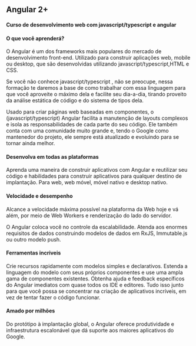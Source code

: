 ## Angular 2+ 

#### Curso de desenvolvimento web com javascript/typescript e angular
#### O que você aprenderá?

O Angular é um dos frameworks mais populares do mercado de desenvolvimento front-end. Utilizado para construir aplicações web, mobile ou desktop, que são desenvolvidas utilizando javascript/typescript,HTML e CSS.

Se você não conhece javascript/typescript , não se preocupe, nessa formação te daremos a base de como trabalhar com essa linguagem para que você aproveite o máximo dela e facilite seu dia-a-dia, tirando proveito da análise estática de código e do sistema de tipos dela.

Usado para criar páginas web baseadas em componentes, o (javascript/typescript) Angular facilita a manutenção de layouts complexos e isola as responsabilidades de cada parte do seu código. Ele também conta com uma comunidade muito grande e, tendo o Google como mantenedor do projeto, ele sempre está atualizado e evoluindo para se tornar ainda melhor.

#### Desenvolva em todas as plataformas

Aprenda uma maneira de construir aplicativos com Angular e reutilizar seu código e habilidades para construir aplicativos para qualquer destino de implantação. Para web, web móvel, móvel nativo e desktop nativo.


#### Velocidade e desempenho

Alcance a velocidade máxima possível na plataforma da Web hoje e vá além, por meio de Web Workers e renderização do lado do servidor.

O Angular coloca você no controle da escalabilidade. Atenda aos enormes requisitos de dados construindo modelos de dados em RxJS, Immutable.js ou outro modelo push.


#### Ferramentas incriveis

Crie recursos rapidamente com modelos simples e declarativos. Estenda a linguagem do modelo com seus próprios componentes e use uma ampla gama de componentes existentes. Obtenha ajuda e feedback específicos do Angular imediatos com quase todos os IDE e editores. Tudo isso junto para que você possa se concentrar na criação de aplicativos incríveis, em vez de tentar fazer o código funcionar.


#### Amado por milhões

Do protótipo à implantação global, o Angular oferece produtividade e infraestrutura escalonável que dá suporte aos maiores aplicativos do Google.
